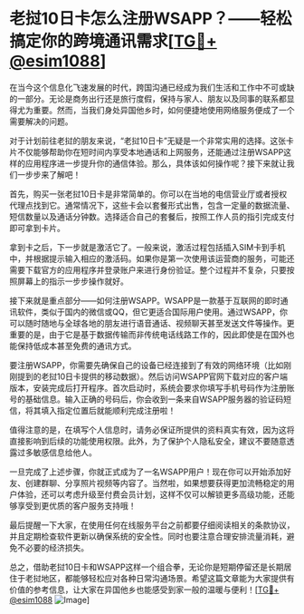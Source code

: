 # 老挝10日卡怎么注册WSAPP？——轻松搞定你的跨境通讯需求[[TG💪+ @esim1088](https://t.me/s/esim1088)]

在当今这个信息化飞速发展的时代，跨国沟通已经成为我们生活和工作中不可或缺的一部分。无论是商务出行还是旅行度假，保持与家人、朋友以及同事的联系都显得尤为重要。然而，当我们身处异国他乡时，如何便捷地使用网络服务便成了一个需要解决的问题。

对于计划前往老挝的朋友来说，“老挝10日卡”无疑是一个非常实用的选择。这张卡片不仅能够帮助你在短时间内享受本地通话和上网服务，还能通过注册WSAPP这样的应用程序进一步提升你的通信体验。那么，具体该如何操作呢？接下来就让我们一步步来了解吧！

首先，购买一张老挝10日卡是非常简单的。你可以在当地的电信营业厅或者授权代理点找到它。通常情况下，这些卡会以套餐形式出售，包含一定量的数据流量、短信数量以及通话分钟数。选择适合自己的套餐后，按照工作人员的指引完成支付即可拿到卡片。

拿到卡之后，下一步就是激活它了。一般来说，激活过程包括插入SIM卡到手机中，并根据提示输入相应的激活码。如果你是第一次使用该运营商的服务，可能还需要下载官方的应用程序并登录账户来进行身份验证。整个过程并不复杂，只要按照屏幕上的指示一步步操作就好。

接下来就是重点部分——如何注册WSAPP。WSAPP是一款基于互联网的即时通讯软件，类似于国内的微信或QQ，但它更适合国际用户使用。通过WSAPP，你可以随时随地与全球各地的朋友进行语音通话、视频聊天甚至发送文件等操作。更重要的是，由于它是基于数据传输而非传统电话线路工作的，因此即使是在国外也能保持低成本甚至免费的通讯方式。

要注册WSAPP，你需要先确保自己的设备已经连接到了有效的网络环境（比如刚刚提到的老挝10日卡提供的移动数据）。然后访问WSAPP官网下载对应的客户端版本，安装完成后打开程序。首次启动时，系统会要求你填写手机号码作为注册账号的基础信息。输入正确的号码后，你会收到一条来自WSAPP服务器的验证码短信，将其填入指定位置后就能顺利完成注册啦！

值得注意的是，在填写个人信息时，请务必保证所提供的资料真实有效，因为这将直接影响到后续的功能使用权限。此外，为了保护个人隐私安全，建议不要随意透露过多敏感信息给他人。

一旦完成了上述步骤，你就正式成为了一名WSAPP用户！现在你可以开始添加好友、创建群聊、分享照片视频等内容了。当然啦，如果想要获得更加流畅稳定的用户体验，还可以考虑升级至付费会员计划，这样不仅可以解锁更多高级功能，还能够享受到更优质的客户服务支持哦！

最后提醒一下大家，在使用任何在线服务平台之前都要仔细阅读相关的条款协议，并且定期检查软件更新以确保系统的安全性。同时也要注意合理安排流量消耗，避免不必要的经济损失。

总之，借助老挝10日卡和WSAPP这样一个组合拳，无论你是短期停留还是长期居住于老挝地区，都能够轻松应对各种日常沟通场景。希望这篇文章能为大家提供有价值的参考信息，让大家在异国他乡也能感受到家一般的温暖与便利！[[TG💪+ @esim1088](https://t.me/s/esim1088) ![Image](https://i.postimg.cc/4NQfJmqS/Snipaste-2025-05-13-00-14-12.png)]